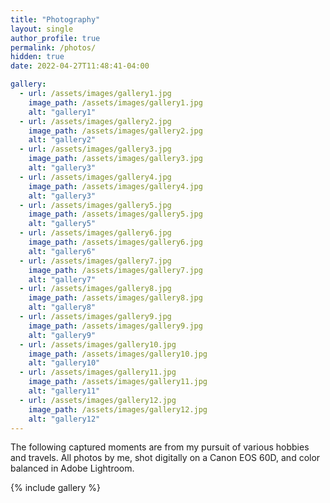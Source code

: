 ```yaml
---
title: "Photography"
layout: single
author_profile: true
permalink: /photos/
hidden: true
date: 2022-04-27T11:48:41-04:00

gallery:
  - url: /assets/images/gallery1.jpg
    image_path: /assets/images/gallery1.jpg
    alt: "gallery1"
  - url: /assets/images/gallery2.jpg
    image_path: /assets/images/gallery2.jpg
    alt: "gallery2"
  - url: /assets/images/gallery3.jpg
    image_path: /assets/images/gallery3.jpg
    alt: "gallery3"
  - url: /assets/images/gallery4.jpg
    image_path: /assets/images/gallery4.jpg
    alt: "gallery3"
  - url: /assets/images/gallery5.jpg
    image_path: /assets/images/gallery5.jpg
    alt: "gallery5"
  - url: /assets/images/gallery6.jpg
    image_path: /assets/images/gallery6.jpg
    alt: "gallery6"
  - url: /assets/images/gallery7.jpg
    image_path: /assets/images/gallery7.jpg
    alt: "gallery7"
  - url: /assets/images/gallery8.jpg
    image_path: /assets/images/gallery8.jpg
    alt: "gallery8"
  - url: /assets/images/gallery9.jpg
    image_path: /assets/images/gallery9.jpg
    alt: "gallery9"
  - url: /assets/images/gallery10.jpg
    image_path: /assets/images/gallery10.jpg
    alt: "gallery10"
  - url: /assets/images/gallery11.jpg
    image_path: /assets/images/gallery11.jpg
    alt: "gallery11"
  - url: /assets/images/gallery12.jpg
    image_path: /assets/images/gallery12.jpg
    alt: "gallery12"
---
```


The following captured moments are from my pursuit of various hobbies and travels. All photos by me, shot digitally on a Canon EOS 60D, and color balanced in Adobe Lightroom.

{% include gallery %}

